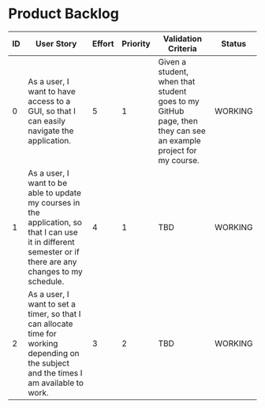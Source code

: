 # Product Backlog

| ID | User Story | Effort | Priority | Validation Criteria | Status |
|----|------------|--------|----------|---------------------|--------|
| 0 | As a user, I want to have access to a GUI, so that I can easily navigate the application.| 5 | 1 | Given a student, when that student goes to my GitHub page, then they can see an example project for my course. | WORKING |
| 1 | As a user, I want to be able to update my courses in the application, so that I can use it in different semester or if there are any changes to my schedule. | 4 | 1 | TBD | WORKING|
| 2 | As a user, I want to set a timer, so that I can allocate time for working depending on the subject and the times I am available to work.| 3 | 2 | TBD | WORKING |
